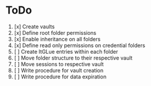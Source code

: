 # ToDo

1. [x] Create vaults
2. [x] Define root folder permissions
3. [x] Enable inheritance on all folders
4. [x] Define read only permissions on credential folders
5. [ ] Create ItGLue entries within each folder
6. [ ] Move folder structure to their respective vault
7. [ ] Move sessions to respective vault
8. [ ] Write procedure for vault creation
9. [ ] Write procedure for data expiration